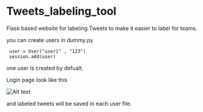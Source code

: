 # Tweets_labeling_tool

Flask based website for labeling Tweets to make it easier to label for teams.




you can create users in dummy.py 

	 user = User("user1" , "123")
	 session.add(user)

one user is created by defualt.


Login page look like this

![Alt text](Text_Cleaning/WebPageWithLogin6/pic/Loigin_Page.png?raw=true "Title")


and labeled tweets will be saved in each user file.


